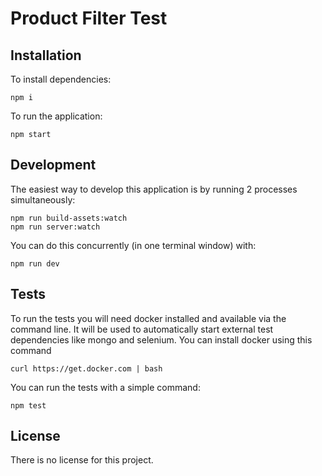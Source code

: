 # Product Filter Test


## Installation

To install dependencies:
```
npm i
```

To run the application:
```
npm start
```

## Development

The easiest way to develop this application is by running 2 processes simultaneously:
```
npm run build-assets:watch
npm run server:watch
```

You can do this concurrently (in one terminal window) with:
```
npm run dev
```

## Tests

To run the tests you will need docker installed and available via the command line.
It will be used to automatically start external test dependencies like mongo and selenium.
You can install docker using this command
```
curl https://get.docker.com | bash
```

You can run the tests with a simple command:
```
npm test
```

## License

There is no license for this project.

